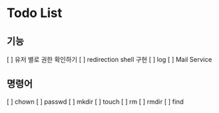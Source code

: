 # Todo List 


## 기능
[ ] 유저 별로 권한 확인하기 
[ ] redirection shell 구현 
[ ] log 
[ ] Mail Service 

## 명령어 
[ ] chown 
[ ] passwd
[ ] mkdir 
[ ] touch 
[ ] rm 
[ ] rmdir 
[ ] find 



